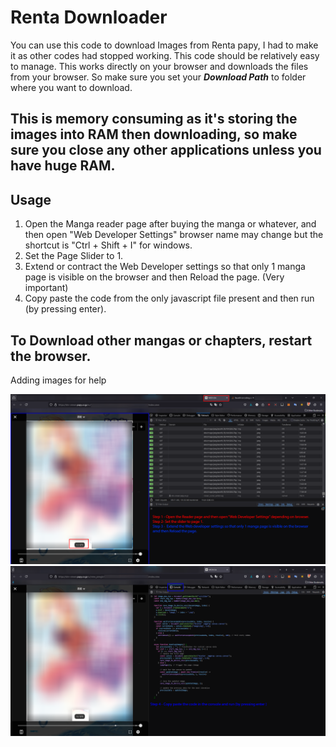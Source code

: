 # Renta Downloader

You can use this code to download Images from Renta papy, I had to make it as other codes had stopped working. This code should be relatively easy to manage. This works directly on your browser and downloads the files from your browser. So make sure you set your ***Download Path*** to folder where you want to download.

## This is memory consuming as it's storing the images into RAM then downloading, so make sure you close any other applications unless you have huge RAM.

## Usage
  1. Open the Manga reader page after buying the manga or whatever, and then open "Web Developer Settings" browser name may change but the shortcut is "Ctrl + Shift + I" for windows.
  2. Set the Page Slider to 1.
  3. Extend or contract the Web Developer settings so that only 1 manga page is visible on the browser and then Reload the page. (Very important)
  4. Copy paste the code from the only javascript file present and then run (by pressing enter).

## To Download other mangas or chapters, restart the browser.
Adding images for help

![Image 1](image/img1.png)
![Image 2](image/img2.png)
